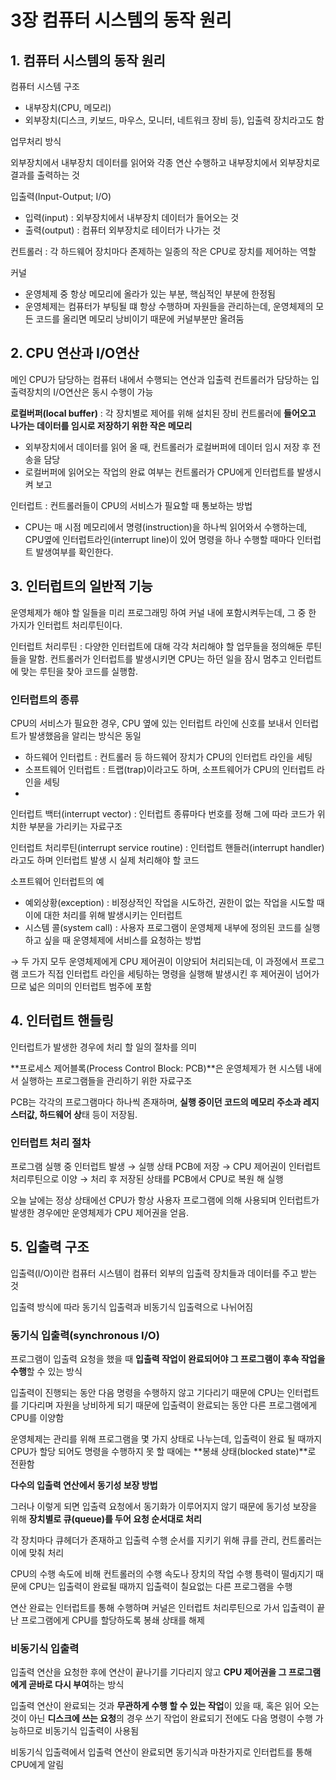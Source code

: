 # 3장 컴퓨터 시스템의 동작 원리

## 1.  컴퓨터 시스템의 동작 원리

컴퓨터 시스템 구조

- 내부장치(CPU, 메모리)
- 외부장치(디스크, 키보드, 마우스, 모니터, 네트워크 장비 등), 입출력 장치라고도 함

업무처리 방식

외부장치에서 내부장치 데이터를 읽어와 각종 연산 수행하고 내부장치에서 외부장치로 결과를 출력하는 것

입출력(Input-Output; I/O)

- 입력(input) :  외부장치에서 내부장치 데이터가 들어오는 것
- 출력(output) : 컴퓨터 외부장치로 테이터가 나가는 것

컨트롤러 : 각 하드웨어 장치마다 존제하는 일종의 작은 CPU로 장치를 제어하는 역할

커널

- 운영체제 중 항상 메모리에 올라가 있는 부분, 핵심적인 부분에 한정됨
- 운영체제는 컴퓨터가 부팅될 떄 항상 수행하며 자원들을 관리하는데, 운영체제의 모든 코드를 올리면 메모리 낭비이기 때문에 커널부분만 올려둠

## 2. CPU 연산과 I/O연산

메인 CPU가 담당하는 컴퓨터 내에서 수행되는 연산과 입출력 컨트롤러가 담당하는 입출력장치의 I/O연산은 동시 수행이 가능

**로컬버퍼(local buffer)** : 각 장치별로 제어를 위해 설치된 장비 컨트롤러에 **들어오고 나가는 데이터를 임시로 저장하기 위한 작은 메모리**

- 외부장치에서 데이터를 읽어 올 때, 컨트롤러가 로컬버퍼에 데이터 임시 저장 후 전송을 담당
- 로컬버퍼에 읽어오는 작업의 완료 여부는 컨트롤러가 CPU에게 인터럽트를 발생시켜 보고

인터럽트 : 컨트롤러들이 CPU의 서비스가 필요할 때 통보하는 방법

- CPU는 매 시점 메모리에서 명령(instruction)을 하나씩 읽어와서 수행하는데, CPU옆에 인터럽트라인(interrupt line)이 있어 명령을 하나 수행할 때마다 인터럽트 발생여부를 확인한다.

## 3. 인터럽트의 일반적 기능

운영체제가 해야 할 일들을 미리 프로그래밍 하여 커널 내에 포함시켜두는데, 그 중 한 가지가 인터럽트 처리루틴이다.

인터럽트 처리루틴 : 다양한 인터럽트에 대해 각각 처리해야 할 업무들을 정의해둔 루틴들을 말함. 컨트롤러가 인터럽트를 발생시키면 CPU는 하던 일을 잠시 멈추고 인터럽트에 맞는 루틴을 찾아 코드를 실행함.

### 인터럽트의 종류

CPU의 서비스가 필요한 경우, CPU 옆에 있는 인터럽트 라인에 신호를 보내서 인터럽트가 발생했음을 알리는 방식은 동일

- 하드웨어 인터럽트 : 컨트롤러 등 하드웨어 장치가 CPU의 인터럽트 라인을 세팅
- 소프트웨어 인터럽트 : 트랩(trap)이라고도 하며, 소프트웨어가 CPU의 인터럽트 라인을 세팅
- 

인터럽트 백터(interrupt vector) : 인터럽트 종류마다 번호를 정해 그에 따라 코드가 위치한 부분을 가리키는 자료구조

인터럽트 처리루틴(interrupt service routine) : 인터럽트 핸들러(interrupt handler)라고도 하며 인터럽트 발생 시 실제 처리해야 할 코드

소프트웨어 인터럽트의 예

- 예외상황(exception) : 비정상적인 작업을 시도하건, 권한이 없는 작업을 시도할 때 이에 대한 처리를 위해 발생시키는 인터럽트
- 시스템 콜(system call) : 사용자 프로그램이 운영체제 내부에 정의된 코드를 실행하고 싶을 때 운영체제에 서비스를 요청하는 방법

→ 두 가지 모두 운영체제에게 CPU 제어권이 이양되어 처리되는데, 이 과정에서 프로그램 코드가 직접 인터럽트 라인을 세팅하는 명령을 실행해 발생시킨 후 제어권이 넘어가므로 넓은 의미의 인터럽트 범주에 포함

## 4. 인터럽트 핸들링

인터럽트가 발생한 경우에 처리 할 일의 절차를 의미

**프로세스 제어블록(Process Control Block: PCB)**은 운영체제가 현 시스템 내에서 실행하는 프로그램들을 관리하기 위한 자료구조

PCB는 각각의 프로그램마다 하나씩 존재하며, **실행 중이던 코드의 메모리 주소과 레지스터값, 하드웨어 상**태 등이 저장됨.

### 인터럽트 처리 절차

프로그램 실행 중 인터럽트 발생 → 실행 상태 PCB에 저장 → CPU 제어권이 인터럽트 처리루틴으로 이양 → 처리 후 저장된 상태를 PCB에서 CPU로 복원 해 실행

오늘 날에는 정상 상태에선 CPU가 항상 사용자 프로그램에 의해 사용되며 인터럽트가 발생한 경우에만 운영체제가 CPU 제어권을 얻음.

## 5. 입출력 구조

입출력(I/O)이란 컴퓨터 시스템이 컴퓨터 외부의 입출력 장치들과 데이터를 주고 받는 것

입출력 방식에 따라 동기식 입출력과 비동기식 입출력으로 나뉘어짐

### 동기식 입출력(synchronous I/O)

프로그램이 입출력 요청을 했을 때 **입출력 작업이 완료되어야 그 프로그램이 후속 작업을 수행**할 수 있는 방식

입출력이 진행되는 동안 다음 명령을 수행하지 않고 기다리기 때문에 CPU는 인터럽트를 기다리며 자원을 낭비하게 되기 때문에 입출력이 완료되는 동안 다른 프로그램에게 CPU를 이양함

운영체제는 관리를 위해 프로그램을 몇 가지 상태로 나누는데, 입출력이 완료 될 때까지 CPU가 할당 되어도 명령을 수행하지 못 할 때에는 **봉쇄 상태(blocked state)**로 전환함

**다수의 입출력 연산에서 동기성 보장 방법**

그러나 이렇게 되면 입출력 요청에서 동기화가 이루어지지 않기 때문에 동기성 보장을 위해 **장치별로 큐(queue)를 두어 요청 순서대로 처리**

각 장치마다 큐헤더가 존재하고 입출력 수행 순서를 지키기 위해 큐를 관리, 컨트롤러는 이에 맞춰 처리

CPU의 수행 속도에 비해 컨트롤러의 수행 속도나 장치의 작업 수행 틍력이 떨dj지기 때문에 CPU는 입출력이 완료될 때까지 입출력이 칠요없는 다른 프로그램을 수행

연산 완료는 인터럽트를 통해 수행하며 커널은 인터럽트 처리루틴으로 가서 입출력이 끝난 프로그램에게 CPU를 할당하도록 봉쇄 상태를 해제

### 비동기식 입출력

입출력 연산을 요청한 후에 연산이 끝나기를 기다리지 않고 **CPU 제어권을 그 프로그램에게 곧바로 다시 부여**하는 방식

입출력 연산이 완료되는 것과 **무관하게 수행 할 수 있는 작업**이 있을 때, 혹은 읽어 오는 것이 아닌 **디스크에 쓰는 요청**의 경우 쓰기 작업이 완료되기 전에도 다음 명령이 수행 가능하므로 비동기식 입출력이 사용됨

비동기식 입출력에서 입출력 연산이 완료되면 동기식과 마찬가지로 인터럽트를 통해 CPU에게 알림